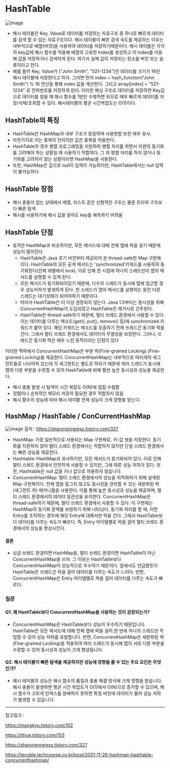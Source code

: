 # HashTable
![image](https://github.com/user-attachments/assets/1f3f7c77-6383-48fe-9c01-642da285744f)
- 해시 테이블은 Key, Value로 데이터를 저장하는 자료구조 중 하나로 빠르게 데이터를 검색 할 수 있는 자료구조이다. 해시 테이블이 빠른 검색 속도를 제공하는 이유는 내부적으로 배열(버킷)을 사용하여 데이터를 저장하기때문이다. 해시 테이블은 각각의 key값에 해시 함수를 적용해 배열의 고유한 Index를 생성하고 이 index를 이용해 값을 저장하거나 검색하게 된다. 여기서 실제 값이 저장되는 장소를 버킷 또는 슬롯이라고 한다. 
- 예를 들어  Key, Value가 ("John Smith", "521-1234")인 데이터를 크기가 16인 해시 테이블에 저장한다고 하자. 그러면 먼저 index = hash_function("John Smith") % 16 연산을 통해 index 값을 계산한다. 그리고 array[index] = "521-1234" 로 전화번호를 저장하게 된다.
이러한 해싱 구조로 데이터를 저장하면 Key값으로 데이터를 찾을 때 해시 함수를 1번만 수행하면 되므로 매우 빠르게 데이터를 저장/삭제/조회할 수 있다. 해시테이블의 평균 시간복잡도는 O(1)이다.

## HashTable의 특징
- HashTable은 HashMap과 내부 구조가 동일하며 사용방법 또한 매우 유사.
- 마찬가지로 키는 중복이 안되지만 값은 중복을 허용한다.
- HashTable의 경우 병렬 프로그래밍을 지원하여 병렬 처리를 하면서 자원의 동기화를 고려해야 하는 상황일 때 사용하기 적합하다. 그 외 병렬 처리를 하지 않거나 동기화를 고려하지 않는 상황이라면 HashMap을 사용한다.
- 또한, HashMap은 값으로 null이 입력이 가능하지만, HashTable에서는 null 입력이 불가능하다.

## HashTable 장점
- 해시 충돌이 없는 상태에서 배열, 리스트 같은 선형적인 구조는 물론 트리와 구조보다 빠른 탐색
- 해시를 사용하기에 해시 값을 알아도 key를 예측하기 어려움

## HashTable 단점
- 동작은 HashMap과 비슷하지만, 모든 메서드에 대해 전체 맵에 락을 걸기 때문에 성능이 떨어진다
    - HashTable은 Java 초기 버전부터 제공되어 온 thread-safe한 Map 구현체이다. HashTable의 모든 공개 메서드는 'synchronized'키워드를 사용하여 동기화된다(전체 레벨에서 lock). 이로 인해 한 시점에 하나의 스레드만이 맵의 메서드를 실행할 수 있게 된다. 
    - 모든 메서드가 동기화되어있기 때문에, 다수의 스레드가 동시에 맵에 접근할 경우 성능저하가 발생하게 된다. 한 스레드가 맵의 메서드를 실행하는 동안 다른 스레드는 대기상태가 되어야하기 때문이다.
    - 따라서 HashTable은 더 이상 권장되지 않는다. Java 1.5부터는 동시성을 위해 ConcurrentHashMap이 도입되었고 HashTable은 레거시로 간주된다.
    - HashTable은 thread-safe하기 때문에, 멀티 쓰레드 환경에서 사용할 수 있다. 이는 데이터를 다루는 메소드(get(), put(), remove() 등)에 synchronized 키워드가 붙어 있다. 해당 키워드는 메소드를 호출하기 전에 쓰레드간 동기화 락을 건다. 그래서 멀티 쓰레드 환경에서도 데이터의 무결성을 보장한다. 그러나, 쓰레드간 동기화 락은 매우 느린 동작이라는 단점이 있다

이러한 맥락에서 ConcurrentHashMap은 부분 락(Fine-grained Locking) (Fine-grained Locking)을 제공한다. ConcurrentHashMap는 내부적으로 여러개의 세그먼트들로 나뉘어져 있는데 각 세그먼트는 별도로 락되기 때문에 여러 스레드가 동시에 맵의 다른 부분을 수정할 수 있어 HashTable에 비해 훨씬 높은 동시성과 성능을 제공한다.
- 해시 충돌 발생 시 탐색이 시간 복잡도 O(N)에 점점 수렴함
- 정렬이나 순차적인 메모리 저장이 필요한 경우 적합하지 않음
- 해시 함수의 성능에 따라 해시 테이블 전체 성능이 크게 영향을 받는다.


## HashMap / HashTable / ConCurrentHashMap

![image](https://github.com/user-attachments/assets/ebf13b4d-3591-4993-8e43-be396f699a65)
출처 : https://sharonprogress.tistory.com/327

- HashMap: 가장 일반적으로 사용되는 Map 구현체로, 키-값 쌍을 저장한다. 동기화를 지원하지 않아 멀티 스레드 환경에서는 적합하지 않지만 단일 스레드 환경에서는 빠른 성능을 제공한다.
- Hashtable: HashMap과 유사하지만, 모든 메서드가 동기화되어 있다. 이로 인해 멀티 스레드 환경에서 안전하게 사용할 수 있지만, 그에 따른 성능 저하가 있다. 또한, Hashtable은 null 값을 키나 값으로 허용하지 않습니다.
- ConcurrentHashMap: 멀티 스레드 환경에서의 성능을 최적화하기 위해 설계된 Map 구현체이다. 전체 맵을 잠그지 않고도 동시성을 관리할 수 있는 세분화된 락(세그먼트 락) 메커니즘을 사용한다. 이를 통해 높은 동시성과 성능을 제공하며, 멀티 스레드 환경에서의 데이터 일관성을 유지한다. ConcurrentHashMap은 thread-safe하기 때문에, 멀티 쓰레드 환경에서 사용할 수 있다. 이 구현체는 HashMap의 동기화 문제를 보완하기 위해 나타났다. 동기화 처리를 할 때, 어떤 Entry를 조작하는 경우에 해당 Entry에 대해서만 락을 건다. 그래서 HashTable보다 데이터를 다루는 속도가 빠르다. 즉, Entry 아이템별로 락을 걸어 멀티 쓰레드 환경에서의 성능을 향상시킨다.

#### 결론 
- 싱글 쓰레드 환경이면 HashMap을, 멀티 쓰레드 환경이면 HashTable이 아닌 ConcurrentHashMap을 쓰자. 그 이유는 HashTable보다 ConcurrentHashMap이 성능적으로 우수하기 때문이다. 앞에서도 언급했듯이 HashTable은 쓰레드간 락을 걸어 데이터를 다루는 속도가 느리다. 반면, ConcurrentHashMap은 Entry 아이템별로 락을 걸어 데이터를 다루는 속도가 빠르다.

### 질문
#### Q1. 왜 HashTable보다 ConcurrentHashMap을 사용하는 것이 권장되는가?
- ConcurrentHashMap은 HashTable보다 성능이 우수하기 때문입니다. HashTable은 모든 메서드에 대해 전체 맵에 락을 걸어 한 번에 하나의 스레드만 작업할 수 있어 성능 저하를 유발합니다. 반면, ConcurrentHashMap은 세분화된 락(Fine-grained Locking)을 적용하여 여러 스레드가 동시에 맵의 서로 다른 부분을 수정할 수 있어 동시성과 성능이 크게 향상됩니다.


#### Q2. 해시 테이블이 빠른 탐색을 제공하지만 성능에 영향을 줄 수 있는 주요 요인은 무엇인가?
- 해시 테이블의 성능은 해시 함수의 품질과 충돌 해결 방식에 크게 영향을 받습니다. 해시 충돌이 발생하면 평균 시간 복잡도가 O(1)에서 O(N)으로 증가할 수 있으며, 해시 함수가 고르게 인덱스를 분배하지 못하면 특정 버킷에 데이터가 몰려 성능 저하가 발생할 수 있습니다.




---

참고링크 : 

https://mangkyu.tistory.com/102

https://ittrue.tistory.com/153

https://sharonprogress.tistory.com/327

https://tecoble.techcourse.co.kr/post/2021-11-26-hashmap-hashtable-concurrenthashmap/